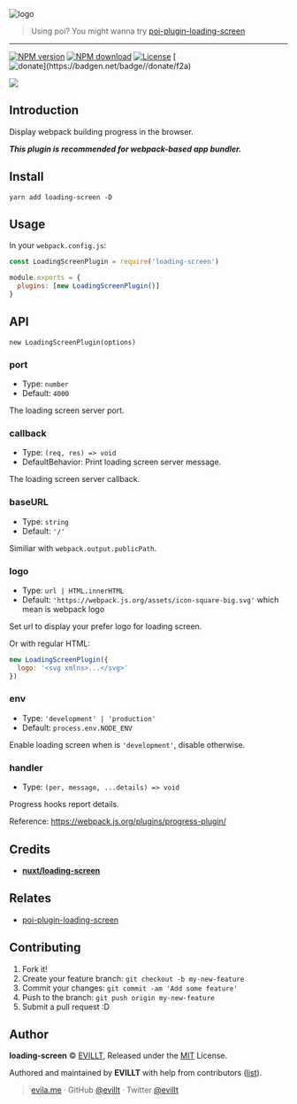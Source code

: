 [poi-plugin-loading-screen]: https://github.com/evillt/poi-plugin-loading-screen

<img src="https://user-images.githubusercontent.com/19513289/57039264-c0f5c980-6c8e-11e9-8894-3737f5671900.png" alt="logo">

> Using poi? You might wanna try [poi-plugin-loading-screen]

---

[![NPM version](https://badgen.net/npm/v/loading-screen)](https://npmjs.com/package/loading-screen)
[![NPM download](https://badgen.net/npm/dm/loading-screen)](https://npmjs.com/package/loading-screen)
[![License](https://badgen.net/npm/license/loading-screen)](./LICENSE)
[![$donate](https://badgen.net/badge/$/donate/f2a)](https://patreon.com/evillt)

![](https://user-images.githubusercontent.com/19513289/57173244-66f82e00-6e5f-11e9-887d-2bf01df4dca7.gif)

## Introduction

Display webpack building progress in the browser.

**_This plugin is recommended for webpack-based app bundler._**

## Install

```console
yarn add loading-screen -D
```

## Usage

In your `webpack.config.js`:

```js
const LoadingScreenPlugin = require('loading-screen')

module.exports = {
  plugins: [new LoadingScreenPlugin()]
}
```

## API

`new LoadingScreenPlugin(options)`

### port

- Type: `number`
- Default: `4000`

The loading screen server port.

### callback

- Type: `(req, res) => void`
- DefaultBehavior: Print loading screen server message.

The loading screen server callback.

### baseURL

- Type: `string`
- Default: `'/'`

Similiar with `webpack.output.publicPath`.

### logo

- Type: `url | HTML.innerHTML`
- Default: `'https://webpack.js.org/assets/icon-square-big.svg'` which mean is webpack logo

Set url to display your prefer logo for loading screen.

Or with regular HTML:

```js
new LoadingScreenPlugin({
  logo: '<svg xmlns>...</svg>'
})
```

### env

- Type: `'development' | 'production'`
- Default: `process.env.NODE_ENV`

Enable loading screen when is `'development'`, disable otherwise.

### handler

- Type: `(per, message, ...details) => void`

Progress hooks report details.

Reference: https://webpack.js.org/plugins/progress-plugin/

## Credits

- [**nuxt/loading-screen**](https://github.com/nuxt/loading-screen)

## Relates

- [poi-plugin-loading-screen]

## Contributing

1. Fork it!
2. Create your feature branch: `git checkout -b my-new-feature`
3. Commit your changes: `git commit -am 'Add some feature'`
4. Push to the branch: `git push origin my-new-feature`
5. Submit a pull request :D

## Author

**loading-screen** © [EVILLT](https://github.com/evillt), Released under the [MIT](./LICENSE) License.

Authored and maintained by **EVILLT** with help from contributors ([list](https://github.com/evillt/loading-screen/contributors)).

> [evila.me](https://evila.me) · GitHub [@evillt](https://github.com/evillt) · Twitter [@evillt](https://twitter.com/evillt)
